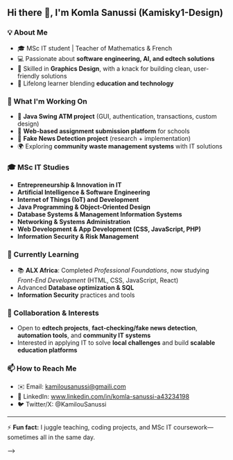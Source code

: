 ## Hi there 👋, I'm Komla Sanussi (Kamisky1-Design)

### 💡 About Me
- 🎓 MSc IT student | Teacher of Mathematics & French  
- 💻 Passionate about **software engineering, AI, and edtech solutions**  
- 🎨 Skilled in **Graphics Design**, with a knack for building clean, user-friendly solutions  
- 📖 Lifelong learner blending **education and technology**  

### 🚀 What I'm Working On
- 🏦 **Java Swing ATM project** (GUI, authentication, transactions, custom design)  
- 📂 **Web-based assignment submission platform** for schools  
- 📰 **Fake News Detection project** (research + implementation)  
- 🌍 Exploring **community waste management systems** with IT solutions  

### 🎓 MSc IT Studies
- **Entrepreneurship & Innovation in IT**  
- **Artificial Intelligence & Software Engineering**  
- **Internet of Things (IoT) and Development**  
- **Java Programming & Object-Oriented Design**  
- **Database Systems & Management Information Systems**  
- **Networking & Systems Administration**  
- **Web Development & App Development (CSS, JavaScript, PHP)**  
- **Information Security & Risk Management**  

### 🌱 Currently Learning
- 📚 **ALX Africa**: Completed *Professional Foundations*, now studying *Front-End Development* (HTML, CSS, JavaScript, React)  
- Advanced **Database optimization & SQL**  
- **Information Security** practices and tools  

### 🤝 Collaboration & Interests
- Open to **edtech projects**, **fact-checking/fake news detection**, **automation tools**, and **community IT systems**  
- Interested in applying IT to solve **local challenges** and build **scalable education platforms**  

### 📫 How to Reach Me
- ✉️ Email: kamilousanussi@gmaili.com 
- 💼 LinkedIn: www.linkedin.com/in/komla-sanussi-a43234198  
- 🐦 Twitter/X: @KamilouSanussi 

---

⚡ **Fun fact:** I juggle teaching, coding projects, and MSc IT coursework—sometimes all in the same day.  



-->
